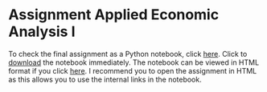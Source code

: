 # Assignment Applied Economic Analysis I

To check the final assignment as a Python notebook, click [here](https://github.com/twanvissers/Assignments-AEA-I/blob/master/AEA_Joost_Twan.ipynb). Click to [download](https://joostbouten.github.io/AEA_Joost_Twan.ipynb) the notebook immediately.
The notebook can be viewed in HTML format if you click [here](https://joostbouten.github.io/AEA_Joost_Twan.html). I recommend you to open the assignment in HTML as this allows you to use the internal links in the notebook.
